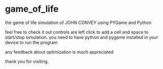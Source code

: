# game_of_life

the game of life simulation of JOHN CONVEY using PYGame and Python

feel free to check it out 
controls are
left click to add a cell and space to start/stop simulation.
you need to have python and pygame installed in your device to run the program

any feedback about optimization is much appreciated

thank you for visiting.
